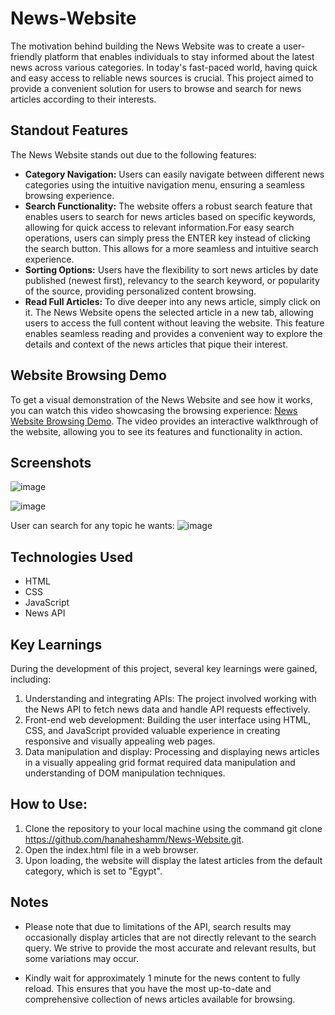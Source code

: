 # News-Website

The motivation behind building the News Website was to create a user-friendly platform that enables individuals to stay informed about the latest news across various categories. In today's fast-paced world, having quick and easy access to reliable news sources is crucial. This project aimed to provide a convenient solution for users to browse and search for news articles according to their interests.


## Standout Features
The News Website stands out due to the following features:

* **Category Navigation:** Users can easily navigate between different news categories using the intuitive navigation menu, ensuring a seamless browsing experience.
* **Search Functionality:** The website offers a robust search feature that enables users to search for news articles based on specific keywords, allowing for quick access to relevant information.For easy search operations, users can simply press the ENTER key instead of clicking the search button. This allows for a more seamless and intuitive search experience.
* **Sorting Options:** Users have the flexibility to sort news articles by date published (newest first), relevancy to the search keyword, or popularity of the source, providing personalized content browsing.
*  **Read Full Articles:** To dive deeper into any news article, simply click on it. The News Website opens the selected article in a new tab, allowing users to access the full content without leaving the website. This feature enables seamless reading and provides a convenient way to explore the details and context of the news articles that pique their interest.

## Website Browsing Demo  
 To get a visual demonstration of the News Website and see how it works, you can watch this video showcasing the browsing experience: [News Website Browsing Demo](https://drive.google.com/drive/folders/1KhinCNmCN_zQrnfAlBWOBWtDJPEmLYvD). The video provides an interactive walkthrough of the website, allowing you to see its features and functionality in action.

## Screenshots
![image](https://github.com/hanaheshamm/News-Website/assets/115111861/81e8f8f1-5e28-46cf-b4dc-c962ea9ff602)

![image](https://github.com/hanaheshamm/News-Website/assets/115111861/05a78949-7c99-4229-a1b9-87aac8d6f3b9)

User can search for any topic he wants:
![image](https://github.com/hanaheshamm/News-Website/assets/115111861/a7508e51-3dda-4036-8b03-7eff44777152)




## Technologies Used
* HTML
* CSS
* JavaScript
* News API

## Key Learnings
During the development of this project, several key learnings were gained, including:

1) Understanding and integrating APIs: The project involved working with the News API to fetch news data and handle API requests effectively.
2) Front-end web development: Building the user interface using HTML, CSS, and JavaScript provided valuable experience in creating responsive and visually appealing web pages.
3) Data manipulation and display: Processing and displaying news articles in a visually appealing grid format required data manipulation and understanding of DOM manipulation techniques.

## How to Use:

1) Clone the repository to your local machine using the command git clone https://github.com/hanaheshamm/News-Website.git.
2) Open the index.html file in a web browser.
3) Upon loading, the website will display the latest articles from the default category, which is set to "Egypt".

## Notes
* Please note that due to limitations of the API, search results may occasionally display articles that are not directly relevant to the search query. We strive to provide the most accurate and relevant results, but some variations may occur.

* Kindly wait for approximately 1 minute for the news content to fully reload. This ensures that you have the most up-to-date and comprehensive collection of news articles available for browsing.
